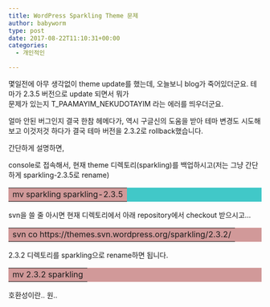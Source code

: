 ```yaml
---
title: WordPress Sparkling Theme 문제
author: babyworm
type: post
date: 2017-08-22T11:10:31+00:00
categories:
  - 개인적인

---
```

몇일전에 아무 생각없이 theme update를 했는데, 오늘보니 blog가 죽어있더군요. 테마가 2.3.5 버전으로 update 되면서 뭐가  
문제가 있는지 T\_PAAMAYIM\_NEKUDOTAYIM 라는 에러를 띄우더군요.

얼마 안된 버그인지 결국 한참 헤메다가, 역시 구글신의 도움을 받아 테마 변경도 시도해 보고 이것저것 하다가 결국 테마 버전을 2.3.2로 rollback했습니다.

간단하게 설명하면,

console로 접속해서, 현재 theme 디렉토리(sparkling)를 백업하시고(저는 그냥 간단하게 sparkling-2.3.5로 rename)

<table style="background-color: #41c8c8;">
  <tr>
    <td style="background-color: #d19999;">
      mv sparkling sparkling-2.3.5
    </td>
  </tr>
</table>

svn을 쓸 줄 아시면 현재 디렉토리에서 아래 repository에서 checkout 받으시고&#8230;

<table style="background-color: #d19999;">
  <tr>
    <td>
      svn co https://themes.svn.wordpress.org/sparkling/2.3.2/
    </td>
  </tr>
</table>

2.3.2 디렉토리를 sparkling으로 rename하면 됩니다.

<table style="background-color: #d19999;">
  <tr>
    <td>
      mv 2.3.2 sparkling
    </td>
  </tr>
</table>

호환성이란.. 원..